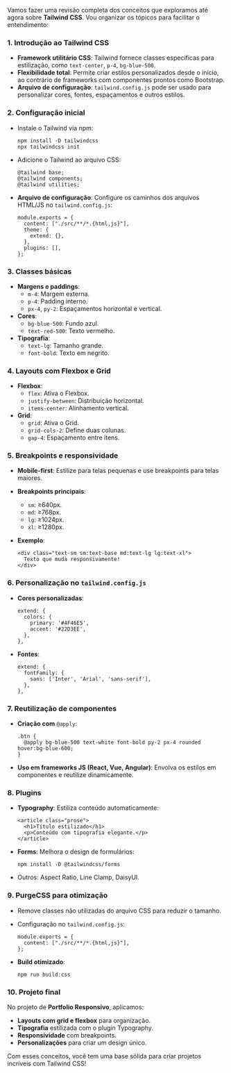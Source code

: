 Vamos fazer uma revisão completa dos conceitos que exploramos até agora sobre **Tailwind CSS**. Vou organizar os tópicos para facilitar o entendimento:

### **1. Introdução ao Tailwind CSS**

- **Framework utilitário CSS**: Tailwind fornece classes específicas para estilização, como `text-center`, `p-4`, `bg-blue-500`.
- **Flexibilidade total**: Permite criar estilos personalizados desde o início, ao contrário de frameworks com componentes prontos como Bootstrap.
- **Arquivo de configuração**: `tailwind.config.js` pode ser usado para personalizar cores, fontes, espaçamentos e outros estilos.

### **2. Configuração inicial**

- Instale o Tailwind via npm:

    ```
    npm install -D tailwindcss
    npx tailwindcss init
    ```

- Adicione o Tailwind ao arquivo CSS:

    ```
    @tailwind base;
    @tailwind components;
    @tailwind utilities;
    ```

- **Arquivo de configuração**: Configure os caminhos dos arquivos HTML/JS no `tailwind.config.js`:

    ```
    module.exports = {
      content: ["./src/**/*.{html,js}"],
      theme: {
        extend: {},
      },
      plugins: [],
    };
    ```

### **3. Classes básicas**

- **Margens e paddings**:
    - `m-4`: Margem externa.
    - `p-4`: Padding interno.
    - `px-4`, `py-2`: Espaçamentos horizontal e vertical.
- **Cores**:
    - `bg-blue-500`: Fundo azul.
    - `text-red-500`: Texto vermelho.
- **Tipografia**:
    - `text-lg`: Tamanho grande.
    - `font-bold`: Texto em negrito.

### **4. Layouts com Flexbox e Grid**

- **Flexbox**:
    - `flex`: Ativa o Flexbox.
    - `justify-between`: Distribuição horizontal.
    - `items-center`: Alinhamento vertical.
- **Grid**:
    - `grid`: Ativa o Grid.
    - `grid-cols-2`: Define duas colunas.
    - `gap-4`: Espaçamento entre itens.

### **5. Breakpoints e responsividade**

- **Mobile-first**: Estilize para telas pequenas e use breakpoints para telas maiores.
- **Breakpoints principais**:
    - `sm`: ≥640px.
    - `md`: ≥768px.
    - `lg`: ≥1024px.
    - `xl`: ≥1280px.
- **Exemplo**:

    ```
    <div class="text-sm sm:text-base md:text-lg lg:text-xl">
      Texto que muda responsivamente!
    </div>
    ```

### **6. Personalização no** `tailwind.config.js`

- **Cores personalizadas**:

    ```
    extend: {
      colors: {
        primary: '#4F46E5',
        accent: '#22D3EE',
      },
    },
    ```

- **Fontes**:

    ```
    extend: {
      fontFamily: {
        sans: ['Inter', 'Arial', 'sans-serif'],
      },
    },
    ```

### **7. Reutilização de componentes**

- **Criação com** `@apply`:

    ```
    .btn {
      @apply bg-blue-500 text-white font-bold py-2 px-4 rounded hover:bg-blue-600;
    }
    ```

- **Uso em frameworks JS (React, Vue, Angular)**: Envolva os estilos em componentes e reutilize dinamicamente.

### **8. Plugins**

- **Typography**: Estiliza conteúdo automaticamente:

    ```
    <article class="prose">
      <h1>Título estilizado</h1>
      <p>Conteúdo com tipografia elegante.</p>
    </article>
    ```

- **Forms**: Melhora o design de formulários:

    ```
    npm install -D @tailwindcss/forms
    ```

- Outros: Aspect Ratio, Line Clamp, DaisyUI.

### **9. PurgeCSS para otimização**

- Remove classes não utilizadas do arquivo CSS para reduzir o tamanho.
- Configuração no `tailwind.config.js`:

    ```
    module.exports = {
      content: ["./src/**/*.{html,js}"],
    };
    ```

- **Build otimizado**:

    ```
    npm run build:css
    ```

### **10. Projeto final**

No projeto de **Portfolio Responsivo**, aplicamos:
- **Layouts com grid e flexbox** para organização.
- **Tipografia** estilizada com o plugin Typography.
- **Responsividade** com breakpoints.
- **Personalizações** para criar um design único.

Com esses conceitos, você tem uma base sólida para criar projetos incríveis com Tailwind CSS!


